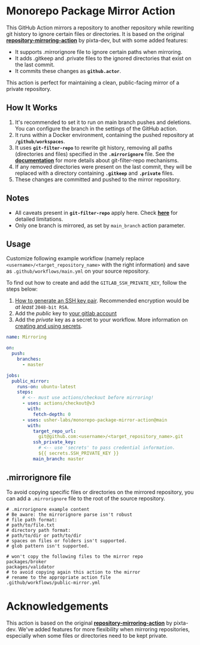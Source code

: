 # **Monorepo Package Mirror Action**

This GitHub Action mirrors a repository to another repository while rewriting git history to ignore certain files or directories. It is based on the original **[repository-mirroring-action](https://github.com/pixta-dev/repository-mirroring-action)** by pixta-dev, but with some added features:

- It supports .mirrorignore file to ignore certain paths when mirroring.
- It adds .gitkeep and .private files to the ignored directories that exist on the last commit.
- It commits these changes as **`github.actor`**.

This action is perfect for maintaining a clean, public-facing mirror of a private repository.

## **How It Works**

1. It's recommended to set it to run on main branch pushes and deletions. You can configure the branch in the settings of the GitHub action.
2. It runs within a Docker environment, containing the pushed repository at **`/github/workspaces`**.
3. It uses **`git-filter-repo`** to rewrite git history, removing all paths (directories and files) specified in the **`.mirrorignore`** file. See the **[documentation](https://htmlpreview.github.io/?https://github.com/newren/git-filter-repo/blob/docs/html/git-filter-repo.html)** for more details about git-filter-repo mechanisms.
4. If any removed directories were present on the last commit, they will be replaced with a directory containing **`.gitkeep`** and **`.private`** files.
5. These changes are committed and pushed to the mirror repository.

## Notes

- All caveats present in **`git-filter-repo`** apply here. Check **[here](https://htmlpreview.github.io/?https://github.com/newren/git-filter-repo/blob/docs/html/git-filter-repo.html)** for detailed limitations.
- Only one branch is mirrored, as set by `main_branch` action parameter.

## Usage

Customize following example workflow (namely replace `<username>/<target_repository_name>` with the right information) and save as `.github/workflows/main.yml` on your source repository.

To find out how to create and add the `GITLAB_SSH_PRIVATE_KEY`, follow the steps below:
1. [How to generate an SSH key pair](https://docs.gitlab.com/ee/ssh/#generate-an-ssh-key-pair). Recommended encryption would be _at least_ `2048-bit RSA`.
2. Add the _public_ key to [your gitlab account](https://gitlab.com/-/profile/keys)
3. Add the _private_ key as a secret to your workflow. More information on [creating and using secrets](https://help.github.com/en/actions/automating-your-workflow-with-github-actions/creating-and-using-encrypted-secrets).


```yaml
name: Mirroring

on:
  push:
    branches:
      - master

jobs:
  public_mirror:
    runs-on: ubuntu-latest
    steps:
      # <-- must use actions/checkout before mirroring!
      - uses: actions/checkout@v3
        with:
          fetch-depth: 0
      - uses: usher-labs/monorepo-package-mirror-action@main
        with:
          target_repo_url:
            git@github.com:<username>/<target_repository_name>.git
          ssh_private_key:
            # <-- use 'secrets' to pass credential information.
            ${{ secrets.SSH_PRIVATE_KEY }}
          main_branch: master
```

##  .mirrorignore file
To avoid copying specific files or directories on the mirrored repository, you can add a `.mirrorignore` file to the root of the source repository.

```ignore
# .mirrorignore example content
# Be aware: the mirrorignore parse isn't robust
# file path format:
# path/to/file.txt
# directory path format:
# path/to/dir or path/to/dir
# spaces on files or folders isn't supported.
# glob pattern isn't supported.

# won't copy the following files to the mirror repo
packages/broker
packages/validator
# to avoid copying again this action to the mirror
# rename to the appropriate action file
.github/workflows/public-mirror.yml
```

# Acknowledgements

This action is based on the original **[repository-mirroring-action](https://github.com/pixta-dev/repository-mirroring-action)** by pixta-dev. We've added features for more flexibility when mirroring repositories, especially when some files or directories need to be kept private.
